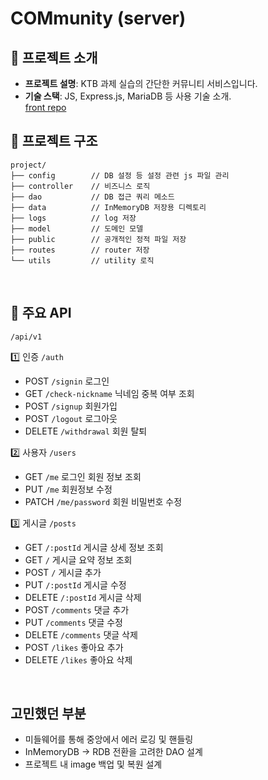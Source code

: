 # COMmunity (server)

## 🚀 프로젝트 소개

- **프로젝트 설명**: KTB 과제 실습의 간단한 커뮤니티 서비스입니다.
- **기술 스택**: JS, Express.js, MariaDB 등 사용 기술 소개.<br> [front repo](https://github.com/100-hours-a-week/2-swan-song-community-fe-react) <br>

## 📂 프로젝트 구조

```plaintext
project/
├── config        // DB 설정 등 설정 관련 js 파일 관리
├── controller    // 비즈니스 로직
├── dao           // DB 접근 쿼리 메소드
├── data          // InMemoryDB 저장용 디렉토리
├── logs          // log 저장
├── model         // 도메인 모델
├── public        // 공개적인 정적 파일 저장
├── routes        // router 저장
└── utils         // utility 로직
```

<br>

## 🔗 주요 API

`/api/v1` <br>

1️⃣ 인증 `/auth`

- POST `/signin` 로그인
- GET `/check-nickname` 닉네임 중복 여부 조회
- POST `/signup` 회원가입
- POST `/logout` 로그아웃
- DELETE `/withdrawal` 회원 탈퇴

2️⃣ 사용자 `/users`

- GET `/me` 로그인 회원 정보 조회
- PUT `/me` 회원정보 수정
- PATCH `/me/password` 회원 비밀번호 수정

3️⃣ 게시글 `/posts`

- GET `/:postId` 게시글 상세 정보 조회
- GET `/` 게시글 요약 정보 조회
- POST `/` 게시글 추가
- PUT `/:postId` 게시글 수정
- DELETE `/:postId` 게시글 삭제
- POST `/comments` 댓글 추가
- PUT `/comments` 댓글 수정
- DELETE `/comments` 댓글 삭제
- POST `/likes` 좋아요 추가
- DELETE `/likes` 좋아요 삭제

<br>

## 고민했던 부분

- 미들웨어를 통해 중앙에서 에러 로깅 및 핸들링
- InMemoryDB -> RDB 전환을 고려한 DAO 설계
- 프로젝트 내 image 백업 및 복원 설계
